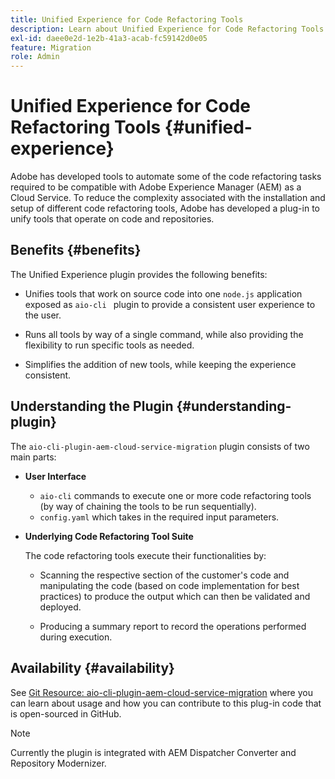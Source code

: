 ```yaml
---
title: Unified Experience for Code Refactoring Tools
description: Learn about Unified Experience for Code Refactoring Tools.
exl-id: daee0e2d-1e2b-41a3-acab-fc59142d0e05
feature: Migration
role: Admin
---
```

# Unified Experience for Code Refactoring Tools {#unified-experience}

Adobe has developed tools to automate some of the code refactoring tasks required to be compatible with Adobe Experience Manager (AEM) as a Cloud Service. To reduce the complexity associated with the installation and setup of different code refactoring tools, Adobe has developed a plug-in to unify tools that operate on code and repositories.

## Benefits {#benefits}

The Unified Experience plugin provides the following benefits:

* Unifies tools that work on source code into one `node.js` application exposed as `aio-cli ` plugin to provide a consistent user experience to the user.

* Runs all tools by way of a single command, while also providing the flexibility to run specific tools as needed.

* Simplifies the addition of new tools, while keeping the experience consistent.

## Understanding the Plugin {#understanding-plugin}

The `aio-cli-plugin-aem-cloud-service-migration` plugin consists of two main parts:

* **User Interface** 

  * `aio-cli` commands to execute one or more code refactoring tools (by way of chaining the tools to be run sequentially).
  * `config.yaml` which takes in the required input parameters.

* **Underlying Code Refactoring Tool Suite**

   The code refactoring tools execute their functionalities by:

     * Scanning the respective section of the customer's code and manipulating the code (based on code implementation for best practices) to produce the output which can then be validated and deployed.

     * Producing a summary report to record the operations performed during execution.

## Availability {#availability}

See [Git Resource: aio-cli-plugin-aem-cloud-service-migration](https://github.com/adobe/aio-cli-plugin-aem-cloud-service-migration) where you can learn about usage and how you can contribute to this plug-in code that is open-sourced in GitHub.

>[!NOTE]
>Currently the plugin is integrated with AEM Dispatcher Converter and Repository Modernizer.
